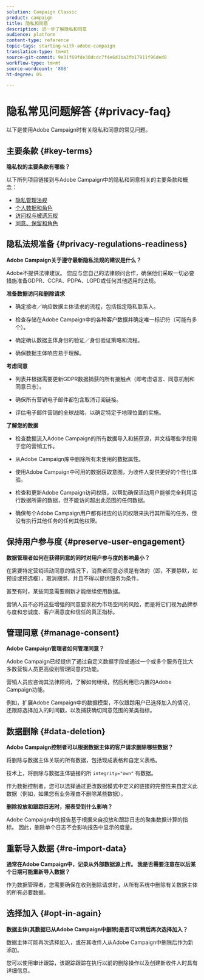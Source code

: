 ```yaml
---
solution: Campaign Classic
product: campaign
title: 隐私和同意
description: 进一步了解隐私和同意
audience: platform
content-type: reference
topic-tags: starting-with-adobe-campaign
translation-type: tm+mt
source-git-commit: 9e31f69fde38dcdc7f4e6d3ba3fb17911f96ded8
workflow-type: tm+mt
source-wordcount: '808'
ht-degree: 0%

---
```



# 隐私常见问题解答 {#privacy-faq}

以下是使用Adobe Campaign时有关隐私和同意的常见问题。

## 主要条款 {#key-terms}

**隐私权的主要条款有哪些？**

以下所列项目链接到与Adobe Campaign中的隐私和同意相关的主要条款和概念：

* [隐私管理法规](../../platform/using/privacy-management.md#privacy-management-regulations)
* [个人数据和角色](../../platform/using/privacy-and-recommendations.md#personal-data)
* [访问权与被遗忘权](../../platform/using/privacy-management.md#right-access-forgotten)
* [同意、保留和角色](../../platform/using/privacy-management.md#consent-retention-roles)

## 隐私法规准备 {#privacy-regulations-readiness}

**Adobe Campaign关于遵守最新隐私法规的建议是什么？**

Adobe不提供法律建议。 您应与您自己的法律顾问合作，确保他们采取一切必要措施准备GDPR、CCPA、PDPA、LGPD或任何其他适用的法规。

**准备数据访问和删除请求**

* 确定接收／响应数据主体请求的流程，包括指定隐私联系人。

* 检查存储在Adobe Campaign中的各种客户数据并确定唯一标识符（可能有多个）。

* 确定确认数据主体身份的验证／身份验证策略和流程。

* 确保数据主体响应易于理解。

**考虑同意**

* 列表并根据需要更新GDPR数据捕获的所有接触点（即考虑语言、同意机制和同意日志）。

* 确保所有营销电子邮件都包含取消订阅链接。

* 评估电子邮件营销的全球战略，以确定特定于地理位置的实施。

**了解您的数据**

* 检查数据流入Adobe Campaign的所有数据导入和捕获源，并文档哪些字段用于您的营销工作。

* 从Adobe Campaign库中删除所有未使用的数据属性。

* 使用Adobe Campaign中可用的数据获取意图，为收件人提供更好的个性化体验。

* 检查和更新Adobe Campaign访问权限，以帮助确保活动用户能够完全利用运行数据所需的数据，但不能访问超出此范围的任何数据。

* 确保每个Adobe Campaign用户都有相应的访问权限来执行其所需的任务，但没有执行其他任务的任何其他权限。

## 保持用户参与度 {#preserve-user-engagement}

**数据管理者如何在获得同意的同时对用户参与度的影响最小？**

在需要特定营销活动同意的情况下，消费者同意必须是有效的（即，不要静默，如预设或预选框），取消捆绑，并且不得以提供服务为条件。

甚至有时，某些同意需要刷新才能继续使用数据。

营销人员不必将这些增强的同意要求视为市场空间的风险，而是将它们视为品牌参与度和忠诚度、客户满意度和信任的真正指标。

## 管理同意 {#manage-consent}

**Adobe Campaign管理者如何管理同意？**

Adobe Campaign已经提供了通过自定义数据字段或通过一个或多个服务在比大多数营销人员更高级别管理同意的功能。

营销人员应咨询其法律顾问，了解如何继续，然后利用已内置的Adobe Campaign功能。

例如，扩展Adobe Campaign中的数据模型，不仅跟踪用户已选择加入的情况，还跟踪选择加入的时间戳，以及捕获确切同意范围的某类指标。

## 数据删除 {#data-deletion}

**Adobe Campaign控制者可以根据数据主体的客户请求删除哪些数据？**

将删除与数据主体关联的所有数据，包括现成表格和自定义表格。

技术上，将删除与数据主体链接的所 `integrity="own"` 有数据。

作为数据控制者，您可以选择通过更改数据模式中定义的链接的完整性来自定义此数据（例如，如果您有业务理由不删除某些数据）。

**删除投放和跟踪日志时，报表受到什么影响？**

Adobe Campaign中的报告基于根据来自投放和跟踪日志的聚集数据计算的指标。 因此，删除单个日志不会影响报告中显示的度量。

## 重新导入数据 {#re-import-data}

**通常在Adobe Campaign中，记录从外部数据源上传。 我是否需要注意在以后某个日期可能重新导入数据？**

作为数据管理者，您需要确保在收到删除请求时，从所有系统中删除有关数据主体的所有必要数据。

## 选择加入 {#opt-in-again}

**数据主体(其数据已从Adobe Campaign中删除)是否可以稍后再次选择加入？**

数据主体可能再次选择加入，或在其收件人从Adobe Campaign中删除后作为新添加。

您可以使用审计跟踪，该跟踪跟踪在执行以前的删除操作以及创建新收件人时具有详细信息。